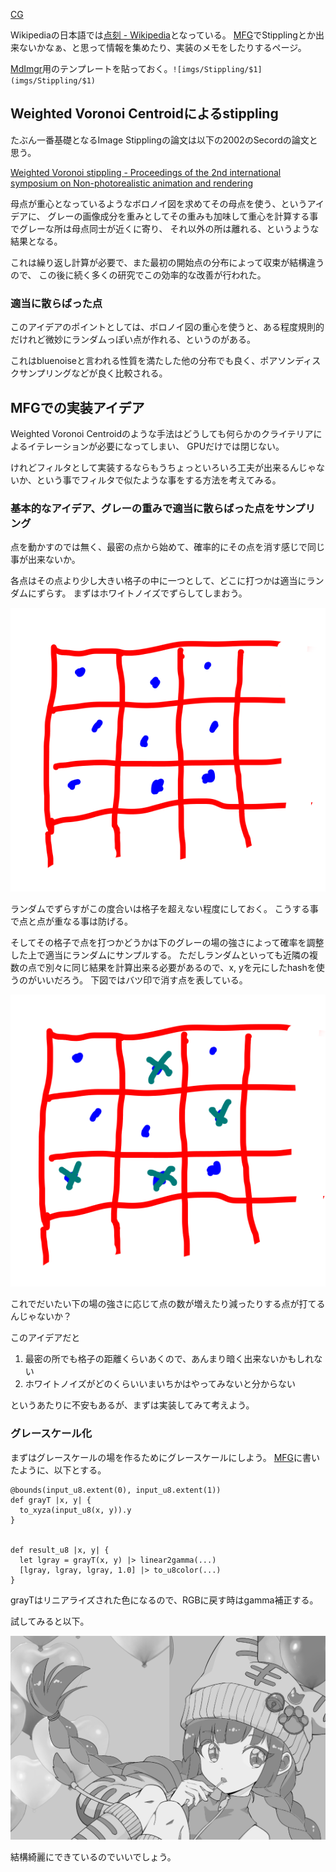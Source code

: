 [CG](CG)

Wikipediaの日本語では[点刻 - Wikipedia](https://ja.wikipedia.org/wiki/%E7%82%B9%E5%88%BB)となっている。
[MFG](MFG)でStipplingとか出来ないかなぁ、と思って情報を集めたり、実装のメモをしたりするページ。

[MdImgr](MdImgr)用のテンプレートを貼っておく。`![imgs/Stippling/$1](imgs/Stippling/$1)`

## Weighted Voronoi Centroidによるstippling

たぶん一番基礎となるImage Stipplingの論文は以下の2002のSecordの論文と思う。

[Weighted Voronoi stippling - Proceedings of the 2nd international symposium on Non-photorealistic animation and rendering](https://dl.acm.org/doi/abs/10.1145/508530.508537)

母点が重心となっているようなボロノイ図を求めてその母点を使う、というアイデアに、
グレーの画像成分を重みとしてその重みも加味して重心を計算する事でグレーな所は母点同士が近くに寄り、
それ以外の所は離れる、というような結果となる。

これは繰り返し計算が必要で、また最初の開始点の分布によって収束が結構違うので、
この後に続く多くの研究でこの効率的な改善が行われた。

### 適当に散らばった点

このアイデアのポイントとしては、ボロノイ図の重心を使うと、ある程度規則的だけれど微妙にランダムっぽい点が作れる、というのがある。

これはbluenoiseと言われる性質を満たした他の分布でも良く、ポアソンディスクサンプリングなどが良く比較される。

## MFGでの実装アイデア

Weighted Voronoi Centroidのような手法はどうしても何らかのクライテリアによるイテレーションが必要になってしまい、
GPUだけでは閉じない。

けれどフィルタとして実装するならもうちょっといろいろ工夫が出来るんじゃないか、という事でフィルタで似たような事をする方法を考えてみる。

### 基本的なアイデア、グレーの重みで適当に散らばった点をサンプリング

点を動かすのでは無く、最密の点から始めて、確率的にその点を消す感じで同じ事が出来ないか。

各点はその点より少し大きい格子の中に一つとして、どこに打つかは適当にランダムにずらす。
まずはホワイトノイズでずらしてしまおう。

![imgs/Stippling/2025_0820_134151.png](imgs/Stippling/2025_0820_134151.png)

ランダムでずらすがこの度合いは格子を超えない程度にしておく。
こうする事で点と点が重なる事は防げる。

そしてその格子で点を打つかどうかは下のグレーの場の強さによって確率を調整した上で適当にランダムにサンプルする。
ただしランダムといっても近隣の複数の点で別々に同じ結果を計算出来る必要があるので、x, yを元にしたhashを使うのがいいだろう。
下図ではバツ印で消す点を表している。

![imgs/Stippling/2025_0820_134327.png](imgs/Stippling/2025_0820_134327.png)

これでだいたい下の場の強さに応じて点の数が増えたり減ったりする点が打てるんじゃないか？

このアイデアだと

1. 最密の所でも格子の距離くらいあくので、あんまり暗く出来ないかもしれない
2. ホワイトノイズがどのくらいいまいちかはやってみないと分からない

というあたりに不安もあるが、まずは実装してみて考えよう。

### グレースケール化

まずはグレースケールの場を作るためにグレースケールにしよう。
[MFG](MFG)に書いたように、以下とする。

```
@bounds(input_u8.extent(0), input_u8.extent(1))
def grayT |x, y| {
  to_xyza(input_u8(x, y)).y
}


def result_u8 |x, y| {
  let lgray = grayT(x, y) |> linear2gamma(...)
  [lgray, lgray, lgray, 1.0] |> to_u8color(...)
}
```

grayTはリニアライズされた色になるので、RGBに戻す時はgamma補正する。

試してみると以下。

![imgs/Stippling/2025_0820_144940.png](imgs/Stippling/2025_0820_144940.png)

結構綺麗にできているのでいいでしょう。
